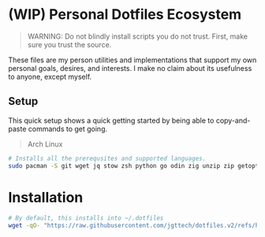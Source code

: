 # (WIP) Personal Dotfiles Ecosystem

> WARNING: Do not blindly install scripts you do not trust. First, make sure you trust the source.

These files are my person utilities and implementations that support my own personal goals, desires, and interests. I make no claim about its usefulness to anyone, except myself.

## Setup

This quick setup shows a quick getting started by being able to copy-and-paste commands to get going.

> Arch Linux

```bash
# Installs all the prerequsites and supported languages.
sudo pacman -S git wget jq stow zsh python go odin zig unzip zip getopt
```

# Installation

```bash
# By default, this installs into ~/.dotfiles
wget -qO- "https://raw.githubusercontent.com/jgttech/dotfiles.v2/refs/heads/main/bin/install" | python
```
